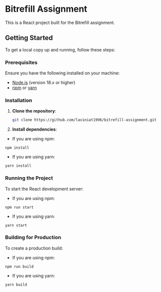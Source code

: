 # Bitrefill Assignment

This is a React project built for the Bitrefill assignment.

## Getting Started

To get a local copy up and running, follow these steps:

### Prerequisites

Ensure you have the following installed on your machine:

- [Node.js](https://nodejs.org/en/download/) (version 18.x or higher)
- [npm](https://www.npmjs.com/) or [yarn](https://yarnpkg.com/)

### Installation

1. **Clone the repository**:

   ```bash
   git clone https://github.com/laviniat1996/bitrefill-assignment.git

2. **Install dependencies**:

 - If you are using npm:

 `npm install`

 - If you are using yarn:
 
 `yarn install`

### Running the Project

To start the React development server:

- If you are using npm:

`npm run start`

- If you are using yarn:

`yarn start`

### Building for Production

To create a production build:

- If you are using npm:

`npm run build`

- If you are using yarn:

`yarn build`

